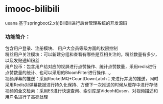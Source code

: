 # imooc-bilibili
ueana
基于springboot2.x仿BiliBili进行后台管理系统的开发源码
<br>
### 功能简介：<br>
包含用户登录、注册模块、 用户大会员等级方面的权限控制<br>
    粉丝用户关注模块：可以新建分组和查看有哪些是互相关注的，粉丝数量有多少，以及发贴通知粉丝<br>
    用户投币：包含用户给对应的视屏进行点赞操作、统计点赞数量，采用redis进行点赞数量的统计、也可以采用的BloomFilter进行操作...,.<br>
    视频弹幕的推送：采用RocketMQ+CountDownLatch；来进行并发的推送，同时采用Redis对弹幕数据进行持久化保持、方便下一次推送的时候从缓存中进行存储<br>
    视频的全文检索：采用ES进行快速查询、索引库是Videoh和user、对视频描述和用户名进行了高亮处理<br>
